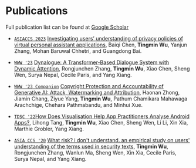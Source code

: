 # Publications

Full publication list can be found at [Google Scholar](https://scholar.google.com.au/citations?user=QULCtjgAAAAJ&hl=en&oi=ao)

- [`ASIACCS 2023`](https://asiaccs2023.org/) [Investigating users’ understanding of privacy policies of virtual personal assistant applications](https://dl.acm.org/doi/abs/10.1145/3579856.3590335), Baiqi Chen, **Tingmin Wu**, Yanjun Zhang, Mohan Baruwal Chhetri, and Guangdong Bai.

- [`WWW '23`](https://archives.iw3c2.org/www2023/) [Dynalogue: A Transformer-Based Dialogue System with Dynamic Attention](https://dl.acm.org/doi/abs/10.1145/3543507.3583330), Rongjunchen Zhang, **Tingmin Wu**, Xiao Chen, Sheng Wen, Surya Nepal, Cecile Paris, and Yang Xiang.

- [`WWW '23 Companion`](https://archives.iw3c2.org/www2023/) [Copyright Protection and Accountability of Generative AI: Attack, Watermarking and Attribution](https://dl.acm.org/doi/abs/10.1145/3543873.3587321), Haonan Zhong, Jiamin Chang, Ziyue Yang, **Tingmin Wu**, Pathum Chamikara Mahawaga Arachchige, Chehara Pathmabandu, and Minhui Xue.

- [`TDSC '22`](https://ieeexplore.ieee.org/xpl/RecentIssue.jsp?punumber=8858)[How Does Visualisation Help App Practitioners Analyse Android Apps?](https://ieeexplore.ieee.org/abstract/document/9783019), Lihong Tang, **Tingmin Wu**, Xiao Chen, Sheng Wen, Li Li, Xin Xia, Marthie Grobler, Yang Xiang.

- [`ASIA CCS '20`](https://dl.acm.org/doi/proceedings/10.1145/3320269) [What risk? i don't understand. an empirical study on users' understanding of the terms used in security texts](https://dl.acm.org/doi/abs/10.1145/3320269.3384761), **Tingmin Wu**, Rongjunchen Zhang, Wanlun Ma, Sheng Wen, Xin Xia, Cecile Paris, Surya Nepal, and Yang Xiang. 